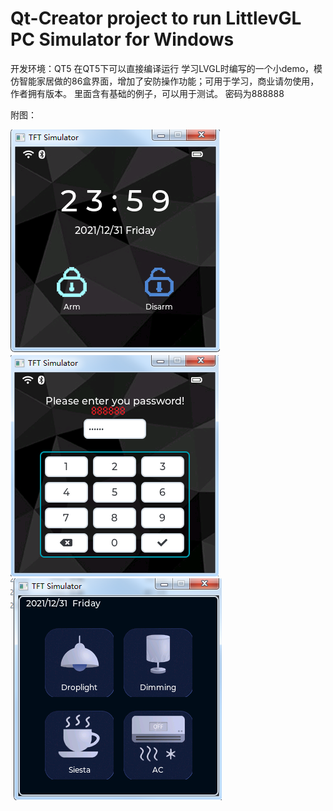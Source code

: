 # Qt-Creator project to run LittlevGL PC Simulator for Windows
开发环境：QT5
在QT5下可以直接编译运行
学习LVGL时编写的一个小demo，模仿智能家居做的86盒界面，增加了安防操作功能；可用于学习，商业请勿使用，作者拥有版本。
里面含有基础的例子，可以用于测试。
密码为888888

附图：

![输入图片说明](Demo_1/Img/Snipaste_2022-04-07_22-50-47.png)![输入图片说明](Demo_1/Img/Snipaste_2022-04-07_22-51-35.png)![输入图片说明](Demo_1/Img/Snipaste_2022-04-07_22-52-45.png)